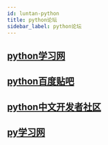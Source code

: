 ```yaml
---
id: luntan-python
title: python论坛
sidebar_label: python论坛
---
```

## [python学习网](https://www.py.cn/)


## [python百度贴吧](https://tieba.baidu.com/p/8874061399)


## [python中文开发者社区](https://www.pythontab.com/)

## [py学习网](https://www.python88.com/)








